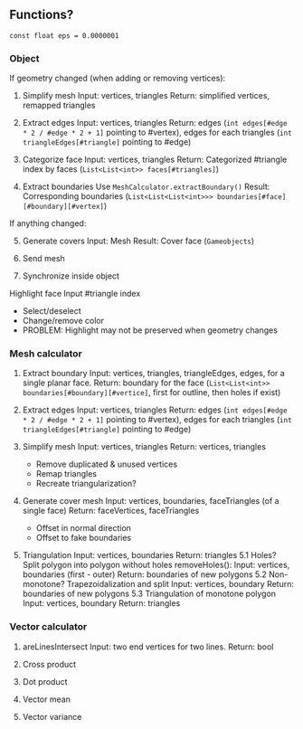## Functions?

`const float eps = 0.0000001`

### Object

If geometry changed (when adding or removing vertices):
  
1. Simplify mesh
   Input: vertices, triangles
   Return: simplified vertices, remapped triangles

2. Extract edges
   Input: vertices, triangles
   Return: edges (`int edges[#edge * 2 / #edge * 2 + 1]` pointing to #vertex), edges for each triangles (`int triangleEdges[#triangle]` pointing to #edge)

3. Categorize face
   Input: vertices, triangles
   Return: Categorized #triangle index by faces (`List<List<int>> faces[#triangles]`)

4. Extract boundaries
   Use `MeshCalculator.extractBoundary()`
   Result: Corresponding boundaries (`List<List<List<int>>> boundaries[#face][#boundary][#vertex]`)

If anything changed:

5. Generate covers
   Input: Mesh
   Result: Cover face (`Gameobjects`)

6. Send mesh
   
7. Synchronize inside object

Highlight face
   Input #triangle index
   - Select/deselect
   - Change/remove color
   - PROBLEM: Highlight may not be preserved when geometry changes

### Mesh calculator

1. Extract boundary
   Input: vertices, triangles, triangleEdges, edges, for a single planar face.
   Return: boundary for the face (`List<List<int>> boundaries[#boundary][#vertice]`, first for outline, then holes if exist)

2. Extract edges
   Input: vertices, triangles
   Return: edges (`int edges[#edge * 2 / #edge * 2 + 1]` pointing to #vertex), edges for each triangles (`int triangleEdges[#triangle]` pointing to #edge)

3. Simplify mesh
   Input: vertices, triangles
   Return: vertices, triangles
   - Remove duplicated & unused vertices
   - Remap triangles
   - Recreate triangularization?

4. Generate cover mesh
   Input: vertices, boundaries, faceTriangles (of a single face)
   Return: faceVertices, faceTriangles
   - Offset in normal direction
   - Offset to fake boundaries

5. Triangulation
   Input: vertices, boundaries
   Return: triangles
   5.1 Holes?
      Split polygon into polygon without holes
      removeHoles():
      Input: vertices, boundaries (first - outer)
      Return: boundaries of new polygons
   5.2 Non-monotone?
      Trapezoidalization and split
      Input: vertices, boundary
      Return: boundaries of new polygons
   5.3 Triangulation of monotone polygon
      Input: vertices, boundary
      Return: triangles

### Vector calculator

1. areLinesIntersect
   Input: two end vertices for two lines.
   Return: bool

2. Cross product
   
3. Dot product

4. Vector mean

5. Vector variance